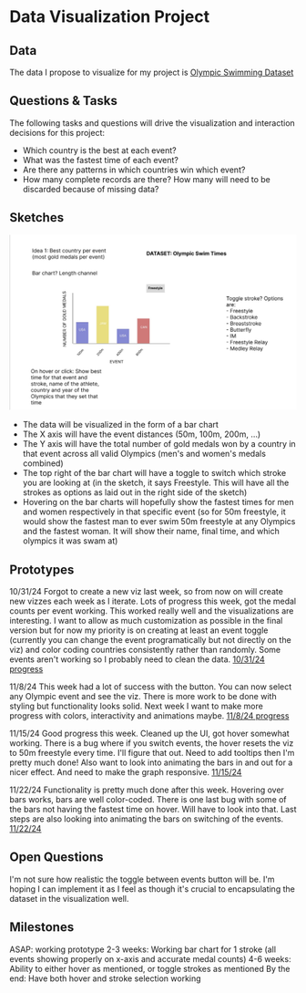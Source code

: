 # Data Visualization Project

## Data

The data I propose to visualize for my project is [Olympic Swimming Dataset](https://www.kaggle.com/datasets/datasciencedonut/olympic-swimming-1912-to-2020)


## Questions & Tasks

The following tasks and questions will drive the visualization and interaction decisions for this project:

 * Which country is the best at each event?
 * What was the fastest time of each event?
 * Are there any patterns in which countries win which event?
 * How many complete records are there? How many will need to be discarded because of missing data?

## Sketches

![image](./dataviz.jpg)

- The data will be visualized in the form of a bar chart
- The X axis will have the event distances (50m, 100m, 200m, ...)
- The Y axis will have the total number of gold medals won by a country in that event across all valid Olympics (men's and women's medals combined)
- The top right of the bar chart will have a toggle to switch which stroke you are looking at (in the sketch, it says Freestyle. This will have all the strokes as options as laid out in the right side of the sketch)
- Hovering on the bar charts will hopefully show the fastest times for men and women respectively in that specific event (so for 50m freestyle, it would show the fastest man to ever swim 50m freestyle at any Olympics and the fastest woman. It will show their name, final time, and which olympics it was swam at)


## Prototypes

10/31/24
Forgot to create a new viz last week, so from now on will create new vizzes each week as I iterate. Lots of progress this week, got the medal counts per event working. This worked really well and the visualizations are interesting. I want to allow as much customization as possible in the final version but for now my priority is on creating at least an event toggle (currently you can change the event programatically but not directly on the viz) and color coding countries consistently rather than randomly. Some events aren't working so I probably need to clean the data. 
[10/31/24 progress](https://vizhub.com/aschechter10/olympic-swimming-project-version-1)

11/8/24
This week had a lot of success with the button. You can now select any Olympic event and see the viz. There is more work to be done with styling but functionality looks solid. Next week I want to make more progress with colors, interactivity and animations maybe. 
[11/8/24 progress](https://vizhub.com/aschechter10/olympic-swimming-project-2)

11/15/24
Good progress this week. Cleaned up the UI, got hover somewhat working. There is a bug where if you switch events, the hover resets the viz to 50m freestyle every time. I'll figure that out. Need to add tooltips then I'm pretty much done! Also want to look into animating the bars in and out for a nicer effect. And need to make the graph responsive. 
[11/15/24](https://vizhub.com/aschechter10/olympic-swimming-project-3)

11/22/24
Functionality is pretty much done after this week. Hovering over bars works, bars are well color-coded. There is one last bug with some of the bars not having the fastest time on hover. Will have to look into that. Last steps are also looking into animating the bars on switching of the events.
[11/22/24](https://vizhub.com/aschechter10/olympic-swimming-project-4)

## Open Questions

I'm not sure how realistic the toggle between events button will be. I'm hoping I can implement it as I feel as though it's crucial to encapsulating the dataset in the visualization well. 

## Milestones

ASAP: working prototype
2-3 weeks: Working bar chart for 1 stroke (all events showing properly on x-axis and accurate medal counts)
4-6 weeks: Ability to either hover as mentioned, or toggle strokes as mentioned
By the end: Have both hover and stroke selection working
